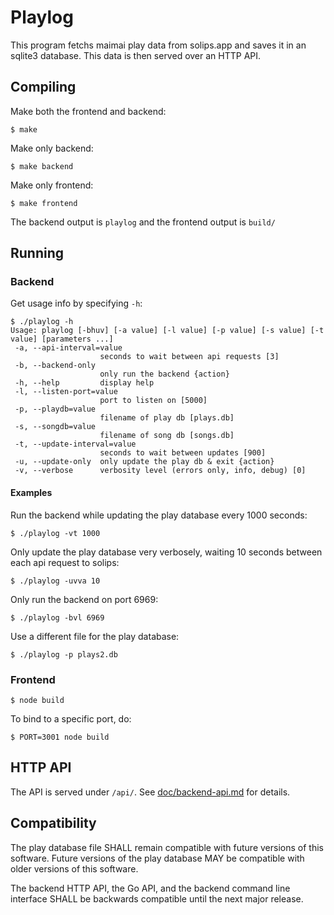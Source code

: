 # Playlog

This program fetchs maimai play data from solips.app and saves it in an sqlite3 database.
This data is then served over an HTTP API.

## Compiling

Make both the frontend and backend:
```
$ make
```

Make only backend:
```
$ make backend
```

Make only frontend:
```
$ make frontend
```

The backend output is `playlog` and the frontend output is `build/`

## Running

### Backend

Get usage info by specifying `-h`:
```
$ ./playlog -h
Usage: playlog [-bhuv] [-a value] [-l value] [-p value] [-s value] [-t value] [parameters ...]
 -a, --api-interval=value
                    seconds to wait between api requests [3]
 -b, --backend-only
                    only run the backend {action}
 -h, --help         display help
 -l, --listen-port=value
                    port to listen on [5000]
 -p, --playdb=value
                    filename of play db [plays.db]
 -s, --songdb=value
                    filename of song db [songs.db]
 -t, --update-interval=value
                    seconds to wait between updates [900]
 -u, --update-only  only update the play db & exit {action}
 -v, --verbose      verbosity level (errors only, info, debug) [0]
```

#### Examples

Run the backend while updating the play database every 1000 seconds:
```
$ ./playlog -vt 1000
```

Only update the play database very verbosely,
waiting 10 seconds between each api request to solips:
```
$ ./playlog -uvva 10
```

Only run the backend on port 6969:
```
$ ./playlog -bvl 6969
```

Use a different file for the play database:
```
$ ./playlog -p plays2.db
```

### Frontend

```
$ node build
```

To bind to a specific port, do:
```
$ PORT=3001 node build
```

## HTTP API

The API is served under `/api/`.
See [doc/backend-api.md](doc/backend-api.md) for details.

## Compatibility

The play database file SHALL remain compatible with future versions of this software.
Future versions of the play database MAY be compatible with older versions of this software.

The backend HTTP API, the Go API, and the backend command line interface
SHALL be backwards compatible until the next major release.
